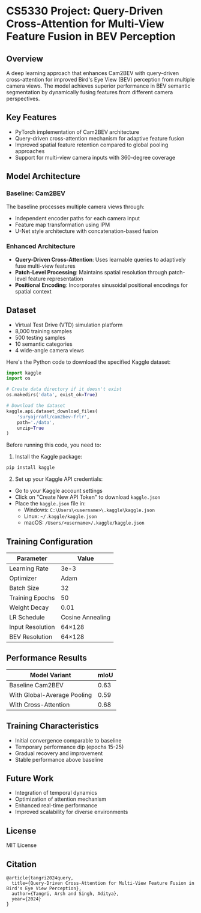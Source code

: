 # CS5330 Project: Query-Driven Cross-Attention for Multi-View Feature Fusion in BEV Perception

## Overview
A deep learning approach that enhances Cam2BEV with query-driven cross-attention for improved Bird's Eye View (BEV) perception from multiple camera views. The model achieves superior performance in BEV semantic segmentation by dynamically fusing features from different camera perspectives.

## Key Features
- PyTorch implementation of Cam2BEV architecture
- Query-driven cross-attention mechanism for adaptive feature fusion
- Improved spatial feature retention compared to global pooling approaches
- Support for multi-view camera inputs with 360-degree coverage

## Model Architecture

### Baseline: Cam2BEV
The baseline processes multiple camera views through:
- Independent encoder paths for each camera input
- Feature map transformation using IPM
- U-Net style architecture with concatenation-based fusion

### Enhanced Architecture
- **Query-Driven Cross-Attention**: Uses learnable queries to adaptively fuse multi-view features
- **Patch-Level Processing**: Maintains spatial resolution through patch-level feature representation
- **Positional Encoding**: Incorporates sinusoidal positional encodings for spatial context

## Dataset
- Virtual Test Drive (VTD) simulation platform
- 8,000 training samples
- 500 testing samples
- 10 semantic categories
- 4 wide-angle camera views


Here's the Python code to download the specified Kaggle dataset:

```python
import kaggle
import os

# Create data directory if it doesn't exist
os.makedirs('data', exist_ok=True)

# Download the dataset
kaggle.api.dataset_download_files(
    'suryajrrafl/cam2bev-frlr',
    path='./data',
    unzip=True
)
```

Before running this code, you need to:

1. Install the Kaggle package:
```bash
pip install kaggle
```

2. Set up your Kaggle API credentials:
- Go to your Kaggle account settings
- Click on "Create New API Token" to download `kaggle.json`
- Place the `kaggle.json` file in:
  - Windows: `C:\Users\<username>\.kaggle\kaggle.json`
  - Linux: `~/.kaggle/kaggle.json`
  - macOS: `/Users/<username>/.kaggle/kaggle.json`


## Training Configuration

| Parameter | Value |
|-----------|--------|
| Learning Rate | 3e-3 |
| Optimizer | Adam |
| Batch Size | 32 |
| Training Epochs | 50 |
| Weight Decay | 0.01 |
| LR Schedule | Cosine Annealing |
| Input Resolution | 64×128 |
| BEV Resolution | 64×128 |[1]

## Performance Results

| Model Variant | mIoU |
|--------------|------|
| Baseline Cam2BEV | 0.63 |
| With Global-Average Pooling | 0.59 |
| With Cross-Attention | 0.68 |

## Training Characteristics
- Initial convergence comparable to baseline
- Temporary performance dip (epochs 15-25)
- Gradual recovery and improvement
- Stable performance above baseline

## Future Work
- Integration of temporal dynamics
- Optimization of attention mechanism
- Enhanced real-time performance
- Improved scalability for diverse environments

## License
MIT License

## Citation
```
@article{tangri2024query,
  title={Query-Driven Cross-Attention for Multi-View Feature Fusion in Bird's Eye View Perception},
  author={Tangri, Arsh and Singh, Aditya},
  year={2024}
}
```